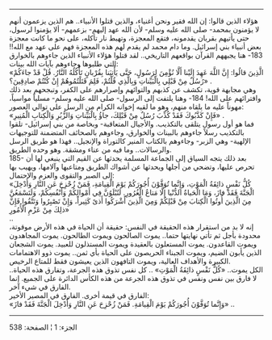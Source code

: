------------------------------------------------------------------------

هؤلاء الذين قالوا: إن الله فقير ونحن أغنياء، والذين قتلوا الأنبياء.. هم
الذين يزعمون أنهم لا يؤمنون بمحمد- صلى الله عليه وسلم- لأن الله عهد
إليهم- بزعمهم- ألا يؤمنوا لرسول، حتى يأتيهم بقربان يقدمونه، فتقع
المعجزة، وتهبط نار تأكله، على نحو ما كانت معجزة بعض أنبياء بني إسرائيل.
وما دام محمد لم يقدم لهم هذه المعجزة فهم على عهد مع الله!! 183- هنا
يجبههم القرآن بواقعهم التاريخي.. لقد قتلوا هؤلاء الأنبياء الذين جاءوهم
بالخوارق التي طلبوها وجاءوهم بآيات الله بينات:  
«الَّذِينَ قالُوا: إِنَّ اللَّهَ عَهِدَ إِلَيْنا أَلَّا نُؤْمِنَ لِرَسُولٍ، حَتَّى يَأْتِيَنا بِقُرْبانٍ تَأْكُلُهُ
النَّارُ. قُلْ قَدْ جاءَكُمْ رُسُلٌ مِنْ قَبْلِي بِالْبَيِّناتِ وَبِالَّذِي قُلْتُمْ، فَلِمَ قَتَلْتُمُوهُمْ إِنْ
كُنْتُمْ صادِقِينَ؟» .  
وهي مجابهة قوية، تكشف عن كذبهم والتوائهم وإصرارهم على الكفر، وتبجحهم بعد
ذلك وافترائهم على الله! 184- وهنا يلتفت إلى الرسول- صلى الله عليه وسلم-
مسلياً مواسياً، مهوناً عليه ما يلقاه منهم، وهو ما لقيه إخوانه الكرام من
الرسل على توالي العصور:  
«فَإِنْ كَذَّبُوكَ فَقَدْ كُذِّبَ رُسُلٌ مِنْ قَبْلِكَ، جاؤُ بِالْبَيِّناتِ وَالزُّبُرِ وَالْكِتابِ الْمُنِيرِ» .  
فما هو أول رسول يتلقى بالتكذيب. والأجيال المتعاقبة- وبخاصة من بني
إسرائيل- تلقوا بالتكذيب رسلاً جاءوهم بالبينات والخوارق، وجاءوهم بالصحائف
المتضمنة للتوجيهات الإلهية- وهي الزبر- وجاءوهم بالكتاب المنير كالتوراة
والإنجيل.. فهذا هو طريق الرسل والرسالات.. وما فيه من عناء ومشقة. وهو
وحده الطريق.  
185- بعد ذلك يتجه السياق إلى الجماعة المسلمة يحدثها عن القيم التي ينبغي
لها أن تحرص عليها، وتضحي من أجلها ويحدثها عن أشواك الطريق ومتاعبها
وآلامها، ويهيب بها إلى الصبر والتقوى والعزم والاحتمال:  
«كُلُّ نَفْسٍ ذائِقَةُ الْمَوْتِ، وَإِنَّما تُوَفَّوْنَ أُجُورَكُمْ يَوْمَ الْقِيامَةِ، فَمَنْ زُحْزِحَ عَنِ النَّارِ
وَأُدْخِلَ الْجَنَّةَ فَقَدْ فازَ، وَمَا الْحَياةُ الدُّنْيا إِلَّا مَتاعُ الْغُرُورِ. لَتُبْلَوُنَّ فِي
أَمْوالِكُمْ وَأَنْفُسِكُمْ، وَلَتَسْمَعُنَّ مِنَ الَّذِينَ أُوتُوا الْكِتابَ مِنْ قَبْلِكُمْ وَمِنَ الَّذِينَ أَشْرَكُوا
أَذىً كَثِيراً، وَإِنْ تَصْبِرُوا وَتَتَّقُوا فَإِنَّ ذلِكَ مِنْ عَزْمِ الْأُمُورِ»  
..  
إنه لا بد من استقرار هذه الحقيقة في النفس: حقيقة أن الحياة في هذه الأرض
موقوتة، محدودة بأجل ثم تأتي نهايتها حتما.. يموت الصالحون ويموت الطالحون.
يموت المجاهدون ويموت القاعدون. يموت المستعلون بالعقيدة ويموت المستذلون
للعبيد. يموت الشجعان الذين يأبون الضيم، ويموت الجبناء الحريصون على
الحياة بأي ثمن.. يموت ذوو الاهتمامات الكبيرة والأهداف العالية، ويموت
التافهون الذين يعيشون فقط للمتاع الرخيص.  
الكل يموت.. «كُلُّ نَفْسٍ ذائِقَةُ الْمَوْتِ» .. كل نفس تذوق هذه الجرعة، وتفارق هذه
الحياة.. لا فارق بين نفس ونفس في تذوق هذه الجرعة من هذه الكأس الدائرة
على الجميع. إنما الفارق في شيء آخر.  
الفارق في قيمة أخرى. الفارق في المصير الأخير:  
«وَإِنَّما تُوَفَّوْنَ أُجُورَكُمْ يَوْمَ الْقِيامَةِ. فَمَنْ زُحْزِحَ عَنِ النَّارِ وَأُدْخِلَ الْجَنَّةَ فَقَدْ فازَ»
..

------------------------------------------------------------------------

الجزء: 1 ¦ الصفحة: 538
